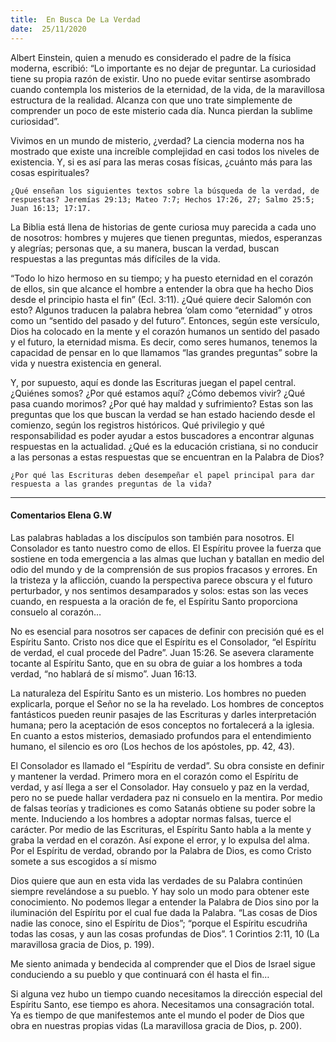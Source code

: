```yaml
---
title:  En Busca De La Verdad
date:  25/11/2020
---
```


Albert Einstein, quien a menudo es considerado el padre de la física moderna, escribió: “Lo importante es no dejar de preguntar. La curiosidad tiene su propia razón de existir. Uno no puede evitar sentirse asombrado cuando contempla los misterios de la eternidad, de la vida, de la maravillosa estructura de la realidad. Alcanza con que uno trate simplemente de comprender un poco de este misterio cada día. Nunca pierdan la sublime curiosidad”.

Vivimos en un mundo de misterio, ¿verdad? La ciencia moderna nos ha mostrado que existe una increíble complejidad en casi todos los niveles de existencia. Y, si es así para las meras cosas físicas, ¿cuánto más para las cosas espirituales?

`¿Qué enseñan los siguientes textos sobre la búsqueda de la verdad, de respuestas? Jeremías 29:13; Mateo 7:7; Hechos 17:26, 27; Salmo 25:5; Juan 16:13; 17:17.`

La Biblia está llena de historias de gente curiosa muy parecida a cada uno de nosotros: hombres y mujeres que tienen preguntas, miedos, esperanzas y alegrías; personas que, a su manera, buscan la verdad, buscan respuestas a las preguntas más difíciles de la vida.

“Todo lo hizo hermoso en su tiempo; y ha puesto eternidad en el corazón de ellos, sin que alcance el hombre a entender la obra que ha hecho Dios desde el principio hasta el fin” (Ecl. 3:11). ¿Qué quiere decir Salomón con esto? Algunos traducen la palabra hebrea ‘olam como “eternidad” y otros como un “sentido del pasado y del futuro”. Entonces, según este versículo, Dios ha colocado en la mente y el corazón humanos un sentido del pasado y el futuro, la eternidad misma. Es decir, como seres humanos, tenemos la capacidad de pensar en lo que llamamos “las grandes preguntas” sobre la vida y nuestra existencia en general.

Y, por supuesto, aquí es donde las Escrituras juegan el papel central. ¿Quiénes somos? ¿Por qué estamos aquí? ¿Cómo debemos vivir? ¿Qué pasa cuando morimos? ¿Por qué hay maldad y sufrimiento? Estas son las preguntas que los que buscan la verdad se han estado haciendo desde el comienzo, según los registros históricos. Qué privilegio y qué responsabilidad es poder ayudar a estos buscadores a encontrar algunas respuestas en la actualidad. ¿Qué es la educación cristiana, si no conducir a las personas a estas respuestas que se encuentran en la Palabra de Dios?

`¿Por qué las Escrituras deben desempeñar el papel principal para dar respuesta a las grandes preguntas de la vida?`

---

#### Comentarios Elena G.W

Las palabras habladas a los discípulos son también para nosotros. El Consolador es tanto nuestro como de ellos. El Espíritu provee la fuerza que sostiene en toda emergencia a las almas que luchan y batallan en medio del odio del mundo y de la comprensión de sus propios fracasos y errores. En la tristeza y la aflicción, cuando la perspectiva parece obscura y el futuro perturbador, y nos sentimos desamparados y solos: estas son las veces cuando, en respuesta a la oración de fe, el Espíritu Santo proporciona consuelo al corazón…

No es esencial para nosotros ser capaces de definir con precisión qué es el Espíritu Santo. Cristo nos dice que el Espíritu es el Consolador, “el Espíritu de verdad, el cual procede del Padre”. Juan 15:26. Se asevera claramente tocante al Espíritu Santo, que en su obra de guiar a los hombres a toda verdad, “no hablará de sí mismo”. Juan 16:13.

La naturaleza del Espíritu Santo es un misterio. Los hombres no pueden explicarla, porque el Señor no se la ha revelado. Los hombres de conceptos fantásticos pueden reunir pasajes de las Escrituras y darles interpretación humana; pero la aceptación de esos conceptos no fortalecerá a la iglesia. En cuanto a estos misterios, demasiado profundos para el entendimiento humano, el silencio es oro (Los hechos de los apóstoles, pp. 42, 43).

El Consolador es llamado el “Espíritu de verdad”. Su obra consiste en definir y mantener la verdad. Primero mora en el corazón como el Espíritu de verdad, y así llega a ser el Consolador. Hay consuelo y paz en la verdad, pero no se puede hallar verdadera paz ni consuelo en la mentira. Por medio de falsas teorías y tradiciones es como Satanás obtiene su poder sobre la mente. Induciendo a los hombres a adoptar normas falsas, tuerce el carácter. Por medio de las Escrituras, el Espíritu Santo habla a la mente y graba la verdad en el corazón. Así expone el error, y lo expulsa del alma. Por el Espíritu de verdad, obrando por la Palabra de Dios, es como Cristo somete a sus escogidos a sí mismo

Dios quiere que aun en esta vida las verdades de su Palabra continúen siempre revelándose a su pueblo. Y hay solo un modo para obtener este conocimiento. No podemos llegar a entender la Palabra de Dios sino por la iluminación del Espíritu por el cual fue dada la Palabra. “Las cosas de Dios nadie las conoce, sino el Espíritu de Dios”; “porque el Espíritu escudriña todas las cosas, y aun las cosas profundas de Dios”. 1 Corintios 2:11, 10 (La maravillosa gracia de Dios, p. 199).

Me siento animada y bendecida al comprender que el Dios de Israel sigue conduciendo a su pueblo y que continuará con él hasta el fin…

Si alguna vez hubo un tiempo cuando necesitamos la dirección especial del Espíritu Santo, ese tiempo es ahora. Necesitamos una consagración total. Ya es tiempo de que manifestemos ante el mundo el poder de Dios que obra en nuestras propias vidas (La maravillosa gracia de Dios, p. 200).